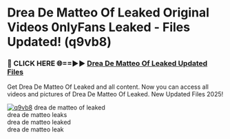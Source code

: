 # Drea De Matteo Of Leaked Original Videos 0nlyFans Leaked - Files Updated! (q9vb8)

<h3>🔴 CLICK HERE 🌐==►► <a href="https://tinyurl.com/2jnfzry5" rel="nofollow">Drea De Matteo Of Leaked Updated Files</a></h3>

Get Drea De Matteo Of Leaked and all content. Now you can access all videos and pictures of Drea De Matteo Of Leaked. New Updated Files 2025!

[![q9vb8](https://i.imgur.com/GyGTBgg.gif)](https://tinyurl.com/2jnfzry5)
drea de matteo of leaked<br>
drea de matteo leaks<br>
drea de matteo leaked<br>
drea de matteo leak